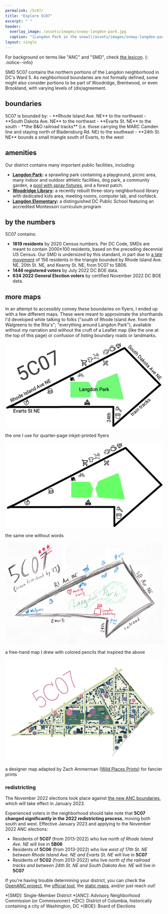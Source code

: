 ```yaml
---
permalink: /5c07/
title: "Explore 5C07"
excerpt: " "
header:
  overlay_image: /assets/images/snowy-langdon-park.jpg
  caption: "[Langdon Park in the snow](/assets/images/snowy-langdon-park.jpg)"
layout: single
---
```

For background on terms like "ANC" and "SMD", check [the lexicon](/ancs/#lexicon).
{: .notice--info}

SMD 5C07 contains the northern portions of the Langdon neighborhood in DC's Ward 5. As neighborhood boundaries are not formally defined, some might also consider portions to be part of Woodridge, Brentwood, or even Brookland, with varying levels of (dis)agreement.

## boundaries
<div id="smd-boundary-map" class="map-container"></div>
5C07 is bounded by:
- **Rhode Island Ave. NE** to the northwest
- **South Dakota Ave. NE** to the northeast
- **Evarts St. NE** to the south
- **the B&O railroad tracks** (i.e. those carrying the MARC Camden line and staying north of Bladensburg Rd. NE) to the southeast
- **24th St. NE** bounds a small triangle south of Evarts, to the west

## amenities
Our district contains many important public facilities, including:
- <i class="fa fa-tree"></i> **[Langdon Park](https://dpr.dc.gov/page/langdon-park-community-center):** a sprawling park containing a <i class="fa fa-person-running"></i>playground, picnic area, many indoor and outdoor athletic facilities, dog park, a community garden, a [pool with spray fixtures](https://dpr.dc.gov/page/langdon-park-pool), and a forest patch.
- <i class="fa fa-book"></i> **[Woodridge Library](https://www.dclibrary.org/woodridge):** a recently rebuilt three-story neighborhood library with dedicated kids area, meeting rooms, computer lab, and roofdeck.
- <i class="fa fa-school"></i> **[Langdon Elementary](https://www.langdonelementaryschool.org/):** a distinguished DC Public School featuring an accredited Montessori curriculum program

## by the numbers
5C07 contains:
- **1819 residents** by 2020 Census numbers. Per DC Code, SMDs are meant to contain 2000&plusmn;100 residents, based on the preceding decennial US Census. Our SMD is undersized by this standard, in part due to [a late movement](https://twitter.com/CM_Silverman/status/1527364130625458176?s=20&t=UgdkJ5P7A9v3iU3KPIgs7Q) of 156 residents in the triangle bounded by Rhode Island Ave. NE, 20th St. NE, and Kearny St. NE, from 5C07 to 5B06.
- **1446 registered voters** by July 2022 DC BOE data.
- **634 2022 General Election voters** by certified November 2022 DC BOE data.

## more maps


In an attempt to accessibly convey these boundaries on flyers, I ended up with a few different maps. These were meant to approximate the shorthands I'd developed while talking to folks ("south of Rhode Island Ave. from the Walgreens to the Rita's"; "everything around Langdon Park"), available without my narration and without the cruft of a Leaflet map (like the one at the top of this page) or confusion of listing boundary roads or landmarks.

[![paint map w/words](/assets/images/maps/paint-words.png)](/assets/images/maps/paint-words.png)
<p class="caption">the one I use for quarter-page inkjet-printed flyers</p>

[![paint map](/assets/images/maps/paint.png)](/assets/images/maps/paint.png)
<p class="caption">the same one without words</p>

[![pencil map](/assets/images/maps/pencil.png)](/assets/images/maps/pencil.png)
<p class="caption">a free-hand map I drew with colored pencils that inspired the above</p>

[![designer map](/assets/images/maps/designer.jpg)](/assets/images/maps/designer.jpg)
<p class="caption">a designer map adapted by Zach Ammerman (<a href="https://www.wildplacesprints.com/">Wild Places Prints</a>) for fancier prints</p>

### redistricting
The November 2022 elections took place against [the new ANC boundaries](https://planning.dc.gov/2023-anc-smd-boundaries), which will take effect in January 2023.

<div id="smd-redistricting-map" class="map-container"></div>

Experienced voters in the neighborhood should take note that **5C07 changed significantly in the 2022 redistricting process**, moving both south and west. Effective January 2023 and applying to the November 2022 ANC elections:
- Residents of **5C07** (from 2013-2022) who live *north of Rhode Island Ave. NE* will live in **5B06**
- Residents of **5C06** (from 2013-2022) who live *west of 17th St. NE between Rhode Island Ave. NE and Evarts St. NE* will live in **5C07**
- Residents of **5C02** (from 2013-2022) who live *north of the railroad tracks and between 24th St. NE and South Dakota Ave. NE* will live in **5C07**

If you're having trouble determining your district, you can check the [OpenANC project](http://openanc.org), the [official tool](https://dcgis.maps.arcgis.com/apps/instant/lookup/index.html?appid=d83784aad3f247d39df1a92422a9df25), the [static maps](https://planning.dc.gov/2023-anc-smd-boundaries), and/or just reach out!

*[SMD]: Single-Member District
*[ANC]: Advisory Neighborhood Commission (or Commissioner)
*[DC]: District of Columbia, historically containing a city of Washington, DC
*[BOE]: Board of Elections

<script>
    smd2023BoundariesLonLat = [[-76.971553217048694, 38.931294015941276], [-76.971686589696475, 38.931230674871365], [-76.972027979802405, 38.931068238164272], [-76.972068988859647, 38.931046628028859], [-76.972158939713211, 38.931008616407198], [-76.972270533749679, 38.93095262926704], [-76.972352226345734, 38.930915300168046], [-76.973505974073717, 38.930352241726233], [-76.973579222217651, 38.930317315070198], [-76.973664258808611, 38.930277787778081], [-76.97376562894533, 38.930230670085095], [-76.973893391520278, 38.93017018086033], [-76.973962498699478, 38.930135847586484], [-76.974090262721347, 38.930070448616355], [-76.974165793611832, 38.930036134662103], [-76.974281904333296, 38.929983389582098], [-76.974369870599304, 38.92994088066785], [-76.974596072171622, 38.9298321637011], [-76.974647449421553, 38.929806330011225], [-76.974706912050394, 38.929778309028954], [-76.974839276075244, 38.929713874120573], [-76.9749156030054, 38.929676713224524], [-76.974960485265981, 38.929655688440647], [-76.975008724208209, 38.929632925753104], [-76.975189359115433, 38.929551475048505], [-76.975698891328221, 38.929298574646587], [-76.976034520355611, 38.929134044063225], [-76.976113303491218, 38.929094072291299], [-76.976223910304739, 38.929040558441727], [-76.976442861327428, 38.928938565617877], [-76.976508655075094, 38.928907500180721], [-76.97662555779516, 38.928855356478046], [-76.976934490892972, 38.928705438447807], [-76.977293525378101, 38.928542485303076], [-76.977769453806786, 38.928307820139779], [-76.978028298901407, 38.92818397774375], [-76.97813419710927, 38.928131758389711], [-76.97818693276777, 38.928105752232298], [-76.978253730788069, 38.92806664157105], [-76.978320526754999, 38.928034043882185], [-76.978449956422864, 38.927964784872181], [-76.978535530890369, 38.927920785994566], [-76.978600238680571, 38.927889827274711], [-76.978708787073614, 38.927842562455481], [-76.978788109547239, 38.927801823262826], [-76.978871606278432, 38.92776271527562], [-76.978930050092458, 38.927736637746399], [-76.978984319513259, 38.927708937940629], [-76.979099119034871, 38.927658421879514], [-76.979267482354629, 38.92758625922945], [-76.979394958139309, 38.92752784483217], [-76.979683188729439, 38.927382870422839], [-76.980060965656662, 38.927207813826833], [-76.980112742163982, 38.927183815486906], [-76.980589413269811, 38.926949598333898], [-76.980637914114325, 38.92692579739915], [-76.980740718909459, 38.926869548441829], [-76.980901778053479, 38.92679948116124], [-76.98114172009636, 38.926682772341138], [-76.981792730665234, 38.926364900002525], [-76.981889106802086, 38.92632190026216], [-76.982009428490471, 38.926261797335911], [-76.982150682769856, 38.926195977202269], [-76.982457908400221, 38.926048476485747], [-76.982891646698164, 38.925837475895477], [-76.982950941468687, 38.925808847117146], [-76.983003212403119, 38.925782649533225], [-76.983098388439316, 38.92573635157224], [-76.983181453644349, 38.925697438612119], [-76.983333050417087, 38.925630825798557], [-76.983497416830943, 38.925548495075745], [-76.98367159727519, 38.925464363828297], [-76.983778974777906, 38.925413022355919], [-76.983855326893519, 38.925376513203808], [-76.983980096221984, 38.925318949198655], [-76.984062330841908, 38.925276873575797], [-76.984212622709265, 38.925210448613008], [-76.984677688898216, 38.924975735693529], [-76.9852882740539, 38.924698402943214], [-76.985339827251764, 38.924677402019192], [-76.985411528213888, 38.924651151738338], [-76.985487727738644, 38.924619659129846], [-76.985597534768331, 38.924574162680059], [-76.985467426995868, 38.92458325398681], [-76.985414978916808, 38.924582139430527], [-76.985373868324771, 38.924574378129869], [-76.985338421628057, 38.924558870370184], [-76.985298732024447, 38.924538929972684], [-76.98525478638922, 38.924522313094862], [-76.985192110223352, 38.924516909187403], [-76.98490103850483, 38.924517052114844], [-76.984513327316293, 38.924517091469284], [-76.984087444361066, 38.924518565678056], [-76.983857262921219, 38.924516552283009], [-76.983722106291964, 38.924515362456177], [-76.983686817949618, 38.924515087286629], [-76.983575186554802, 38.924515522068582], [-76.983419386950473, 38.924516130652954], [-76.983126239187385, 38.924517349863834], [-76.982777206929924, 38.924517082753297], [-76.982686633370477, 38.92451701532174], [-76.982151310056821, 38.924519006711158], [-76.981618524554449, 38.924518023301978], [-76.981314421888897, 38.924516614823439], [-76.981053795418788, 38.924515410792388], [-76.980858786503561, 38.9245158294341], [-76.980764222757529, 38.924515994075357], [-76.980671273488795, 38.924516248990301], [-76.980621569862194, 38.924516330843105], [-76.980215983340472, 38.924518118606294], [-76.980128915432843, 38.924518500201742], [-76.979449555813019, 38.924518923223388], [-76.979124234038707, 38.924517424237848], [-76.979000263521272, 38.924516771446775], [-76.978862915702635, 38.92451611610565], [-76.978826935395716, 38.924516019509852], [-76.978257131158003, 38.924516905811167], [-76.977448034504476, 38.924518103738826], [-76.976569861791717, 38.924514417744504], [-76.976344178418586, 38.924511489620947], [-76.976320883370988, 38.924511755153247], [-76.976120223047602, 38.924514056489954], [-76.975992792188464, 38.924515561798351], [-76.975979991462694, 38.924515649251425], [-76.975636564196449, 38.924514407084231], [-76.975287139221351, 38.924516045302269], [-76.97489942806682, 38.924515962678363], [-76.97467586605066, 38.924514788411038], [-76.974631536515972, 38.924514553589361], [-76.974449790031557, 38.924513613166503], [-76.974272195713581, 38.924511051877403], [-76.97417913169383, 38.924509680105885], [-76.974140037877561, 38.924509130963123], [-76.974082260363531, 38.92451299174251], [-76.974049738892532, 38.92451514652295], [-76.973736640507312, 38.924515887333143], [-76.97337902818704, 38.924516076674578], [-76.972995122749182, 38.924515718350094], [-76.972662304498371, 38.92451609139102], [-76.972332599402478, 38.924517815469137], [-76.972265251633289, 38.924517709423299], [-76.972169304111858, 38.9245175965318], [-76.972168987853337, 38.92444147614917], [-76.972168155844429, 38.924209421611003], [-76.972167580779583, 38.923909984880751], [-76.972167034935339, 38.923535688985623], [-76.972166925873395, 38.923519654146496], [-76.972166608883541, 38.923445425497185], [-76.972166288905896, 38.923378853920021], [-76.972166290593492, 38.923374529925745], [-76.972166613062811, 38.92284375962938], [-76.972168469976921, 38.922813492105803], [-76.972174249493762, 38.922515651284158], [-76.967063966268398, 38.926979915567493], [-76.967183919367557, 38.927093763079057], [-76.967234175896294, 38.927149268406311], [-76.96724789263736, 38.927164586388244], [-76.967286161482988, 38.927206756024852], [-76.967342757842999, 38.927269379648067], [-76.967361431259448, 38.92728992382434], [-76.967619659055671, 38.92751592420651], [-76.967815512914527, 38.927705963671762], [-76.967818049045732, 38.92770830653204], [-76.967900127461093, 38.92778435928215], [-76.96797102346072, 38.927851220428494], [-76.968084687837788, 38.927958540550335], [-76.96849911403514, 38.928354568395051], [-76.968712611297278, 38.928559294630823], [-76.96877820546635, 38.928622190200059], [-76.96883815106456, 38.928679589154655], [-76.968915388755576, 38.928753658057651], [-76.969278293204724, 38.929100664143263], [-76.969326365361809, 38.929147249745427], [-76.969395073031507, 38.929213568937001], [-76.969438303558633, 38.929255378818659], [-76.96948729836636, 38.929302415010127], [-76.96988444690956, 38.929683659695435], [-76.969980823790252, 38.929776199848241], [-76.970031779131503, 38.929825128055555], [-76.970061637693135, 38.92985360197148], [-76.970102044797173, 38.92989209582057], [-76.97012227719064, 38.929911360763789], [-76.970170927210575, 38.929957675909577], [-76.970411641916385, 38.930186998608889], [-76.970807992566662, 38.930569320885134], [-76.971076260946944, 38.93083495255474], [-76.971388454073804, 38.931147527646068], [-76.971412549930349, 38.931168973317618], [-76.971509855873236, 38.9312554768429], [-76.971553217048694, 38.931294015941276]]
    smd2013BoundariesLonLat = [[ -76.974180845461177, 38.933122528555579 ], [ -76.974230209120435, 38.933122359282848 ], [ -76.9742868388836, 38.933122281670997 ], [ -76.974628474200983, 38.93312226624176 ], [ -76.974710281687322, 38.933122238928554 ], [ -76.975316796592594, 38.933122053288336 ], [ -76.975678385076179, 38.933121669661489 ], [ -76.97609518468343, 38.933121224153744 ], [ -76.976124606769218, 38.933121230167117 ], [ -76.976226436451398, 38.933121341005211 ], [ -76.976227282842927, 38.933038825096936 ], [ -76.976227517688116, 38.933026303599618 ], [ -76.976223622370497, 38.932256272770182 ], [ -76.976223637809269, 38.932209970074453 ], [ -76.976223535601875, 38.932136011850979 ], [ -76.976223458203563, 38.932056828813209 ], [ -76.976223460906851, 38.932048721337026 ], [ -76.976226200913416, 38.931440841270678 ], [ -76.976227071699086, 38.931215903979435 ], [ -76.976227325337888, 38.931146990467518 ], [ -76.97622757798527, 38.931081049696495 ], [ -76.976227480462768, 38.93106222231058 ], [ -76.976226704233881, 38.930657595914838 ], [ -76.976226585996585, 38.930597123106438 ], [ -76.976225450129405, 38.930233457390422 ], [ -76.976225243044084, 38.930162742109871 ], [ -76.976314843535434, 38.930162580134443 ], [ -76.97633767901668, 38.930162584759564 ], [ -76.977034737560331, 38.93016362462614 ], [ -76.97788299480635, 38.930164328710582 ], [ -76.978530011363475, 38.930165440262464 ], [ -76.979241372444548, 38.930161424940579 ], [ -76.979281738717361, 38.93015963044045 ], [ -76.979388305673012, 38.930154874876472 ], [ -76.979381973767161, 38.930075960958121 ], [ -76.979381180981562, 38.930065601260907 ], [ -76.979348640911923, 38.929685715037323 ], [ -76.979339008970683, 38.929572821175221 ], [ -76.979325549554403, 38.929415191356441 ], [ -76.979294059440122, 38.929035755672423 ], [ -76.979287623392622, 38.92895873345951 ], [ -76.979281061099456, 38.928879639310757 ], [ -76.979280601276756, 38.928874504490963 ], [ -76.979272453461817, 38.928774781022788 ], [ -76.979268316250128, 38.928724513902488 ], [ -76.979258433144309, 38.928603710669769 ], [ -76.979249343004199, 38.928492636552711 ], [ -76.979232107393869, 38.928274271969258 ], [ -76.979231418261264, 38.9282645428679 ], [ -76.979224882204093, 38.928174999066158 ], [ -76.979186722689988, 38.927850801063954 ], [ -76.979159611978005, 38.927762766982873 ], [ -76.979099119034871, 38.927658421879514 ], [ -76.979267470821952, 38.927586259227418 ], [ -76.979394958139309, 38.92752784483217 ], [ -76.979683177196875, 38.927382870420836 ], [ -76.980060954124042, 38.927207813824879 ], [ -76.980112730631348, 38.927183815484938 ], [ -76.98058940173722, 38.926949598332001 ], [ -76.980637902581762, 38.92692579739726 ], [ -76.980740718909459, 38.926869548441829 ], [ -76.980746293827281, 38.926809418849658 ], [ -76.980755210932244, 38.926714832996744 ], [ -76.980755684800428, 38.926668260078735 ], [ -76.980754191910364, 38.926602048706307 ], [ -76.980753964347997, 38.926590608106729 ], [ -76.980760831460003, 38.926271804902576 ], [ -76.980765070873588, 38.926074793700472 ], [ -76.980766203574319, 38.925680589898995 ], [ -76.980766206951358, 38.925668068337295 ], [ -76.98076612456434, 38.925588705040035 ], [ -76.98076591658544, 38.925504657395322 ], [ -76.980764420705839, 38.924594456575555 ], [ -76.980764211225335, 38.924515994073438 ], [ -76.980671261956715, 38.924516248988404 ], [ -76.980621569862194, 38.924516330843105 ], [ -76.980215983340472, 38.924518118606294 ], [ -76.980128915432843, 38.924518500201742 ], [ -76.97944954428084, 38.92451892322137 ], [ -76.979124234038707, 38.924517424237848 ], [ -76.979000251989191, 38.924516771444708 ], [ -76.978862915702635, 38.92451611610565 ], [ -76.978826935395716, 38.924516019509852 ], [ -76.978257119625809, 38.924516905809021 ], [ -76.977448022972382, 38.924518103736617 ], [ -76.976569861791717, 38.924514417744504 ], [ -76.976344166886506, 38.924511489618602 ], [ -76.976320871838794, 38.924511755150917 ], [ -76.976120211515422, 38.924514056487581 ], [ -76.975992792188464, 38.924515561798351 ], [ -76.975979979930514, 38.924515649249052 ], [ -76.975636552664284, 38.924514407081837 ], [ -76.975287127689171, 38.924516045299825 ], [ -76.974899416534711, 38.924515962675883 ], [ -76.974675854518566, 38.924514788408523 ], [ -76.974631536515972, 38.924514553589361 ], [ -76.974449778499363, 38.92451361316396 ], [ -76.974272184181373, 38.924511051874873 ], [ -76.974179120161679, 38.924509680103327 ], [ -76.974140026345353, 38.92450913096058 ], [ -76.974082248831436, 38.924512991739945 ], [ -76.974049727360438, 38.924515146520392 ], [ -76.973736628975146, 38.924515887330536 ], [ -76.973379016654874, 38.924516076671942 ], [ -76.972995111217017, 38.924515718347436 ], [ -76.972662292966206, 38.924516091388305 ], [ -76.972332587870312, 38.92451781546643 ], [ -76.972265240101109, 38.924517709420563 ], [ -76.972169292579679, 38.924517596529029 ], [ -76.972077611992319, 38.924517394495041 ], [ -76.971976590357443, 38.924517190149743 ], [ -76.971815486108156, 38.924517151409745 ], [ -76.971717231549178, 38.924518569005116 ], [ -76.971619092092837, 38.92452052704509 ], [ -76.97136895978835, 38.924519925537254 ], [ -76.971169430410029, 38.924519804420562 ], [ -76.971118942627243, 38.924519773938542 ], [ -76.970930278019239, 38.924516033753051 ], [ -76.970675070623741, 38.924517771660923 ], [ -76.970339715538771, 38.924517506868369 ], [ -76.970312268927387, 38.924517680066053 ], [ -76.970301774288359, 38.924518578231826 ], [ -76.970285052020671, 38.924520105395835 ], [ -76.970258295496791, 38.924524692833288 ], [ -76.970232230034256, 38.924531352354336 ], [ -76.97020812367947, 38.924541255364304 ], [ -76.970187129495855, 38.924554762491333 ], [ -76.970176804065048, 38.924564669009314 ], [ -76.970169939675742, 38.9245712433313 ], [ -76.970157361735303, 38.924590067509683 ], [ -76.970149741981629, 38.924610424367572 ], [ -76.970147553501533, 38.924631683444325 ], [ -76.970145684376376, 38.924661410423475 ], [ -76.970144174821613, 38.924686182918215 ], [ -76.970143569964563, 38.92475365508087 ], [ -76.97014274218283, 38.925078134545835 ], [ -76.970144183413339, 38.925216583773853 ], [ -76.97014584559588, 38.925378202451085 ], [ -76.970145217352851, 38.925501526175516 ], [ -76.970145096410462, 38.925514948539515 ], [ -76.970144835782378, 38.925586564606263 ], [ -76.97007241281915, 38.925586365917269 ], [ -76.970021901436652, 38.925585812472988 ], [ -76.96991269079524, 38.925584523245014 ], [ -76.969541061474175, 38.925584345909684 ], [ -76.969511019756766, 38.925584329068258 ], [ -76.969477114743299, 38.925584230135343 ], [ -76.969443209228046, 38.92558530227388 ], [ -76.969409303248156, 38.925587455400752 ], [ -76.969375627448585, 38.925590689576261 ], [ -76.969333992128739, 38.925599056395505 ], [ -76.969296748551315, 38.925612225787539 ], [ -76.969294776223393, 38.925612918909906 ], [ -76.969259248437353, 38.9256319171228 ], [ -76.969228446948804, 38.925655420728589 ], [ -76.969080316331215, 38.925783029505567 ], [ -76.969033361933896, 38.925823734672704 ], [ -76.96895421999686, 38.925892357061294 ], [ -76.968868386524946, 38.925966923103104 ], [ -76.96885869565682, 38.925975298257086 ], [ -76.968790742773109, 38.926037167275432 ], [ -76.968721752170211, 38.926098315310512 ], [ -76.968651839171912, 38.92615874239133 ], [ -76.968581003738308, 38.926218538599507 ], [ -76.968375993344495, 38.926396757909842 ], [ -76.968172250097766, 38.926575878031564 ], [ -76.968116872271807, 38.92662477809894 ], [ -76.968058612211578, 38.926671515355935 ], [ -76.96799770056694, 38.926716089861472 ], [ -76.967934022094298, 38.926758321413494 ], [ -76.967738483764876, 38.926895554346906 ], [ -76.967542944723732, 38.927032696866462 ], [ -76.967411665892797, 38.927116347593298 ], [ -76.967406590076124, 38.927119589171738 ], [ -76.967286149950439, 38.927206756021633 ], [ -76.967342746310365, 38.927269379644848 ], [ -76.967361419726899, 38.927289923821107 ], [ -76.967619647522994, 38.927515924203298 ], [ -76.967815501381921, 38.927705963668586 ], [ -76.967818037513126, 38.927708306528892 ], [ -76.967900127461093, 38.92778435928215 ], [ -76.967971011928014, 38.927851220425339 ], [ -76.968084676305025, 38.927958540547174 ], [ -76.968499102502321, 38.928354568391924 ], [ -76.968712599764444, 38.928559294627746 ], [ -76.968778193933488, 38.928622190196975 ], [ -76.968838139531726, 38.928679589151606 ], [ -76.968915377222714, 38.928753658054589 ], [ -76.969278281671805, 38.929100664140236 ], [ -76.96932635382889, 38.929147249742414 ], [ -76.969395061498545, 38.929213568933982 ], [ -76.969438292025686, 38.929255378815647 ], [ -76.969487286833399, 38.929302415007115 ], [ -76.969884435376628, 38.929683659692465 ], [ -76.969980812257305, 38.929776199845286 ], [ -76.970031767598527, 38.929825128052592 ], [ -76.970061626160117, 38.929853601968524 ], [ -76.970102044797173, 38.92989209582057 ], [ -76.970122265657579, 38.929911360760848 ], [ -76.970170915677542, 38.929957675906621 ], [ -76.970411630383282, 38.930186998605983 ], [ -76.970807981033587, 38.93056932088227 ], [ -76.971076249413741, 38.930834952551898 ], [ -76.971388442540629, 38.931147527643233 ], [ -76.971412538397118, 38.93116897331479 ], [ -76.971509844339963, 38.931255476840086 ], [ -76.971553205519015, 38.931294006930123 ], [ -76.971601904750273, 38.931337294687943 ], [ -76.971678285664325, 38.931405145785391 ], [ -76.971688200737603, 38.931414066413033 ], [ -76.971882681924697, 38.931600783527657 ], [ -76.972063698257159, 38.931774579180747 ], [ -76.972150742264418, 38.931858197050495 ], [ -76.972239285251405, 38.93194325653932 ], [ -76.97231272539733, 38.932013718924807 ], [ -76.972358380608938, 38.932057420022389 ], [ -76.972437470331286, 38.932133108482098 ], [ -76.972531202298327, 38.932222673122382 ], [ -76.972594382123432, 38.932283133694341 ], [ -76.972918008052901, 38.932591293221215 ], [ -76.973346319366726, 38.933011088663008 ], [ -76.973370761943315, 38.933033885247951 ], [ -76.973408809274559, 38.933069656883895 ], [ -76.973457590684689, 38.933115349089739 ], [ -76.974180845461177, 38.933122528555579 ]]

    smd2023BoundariesLatLon = []
    for (var i = 0; i < smd2023BoundariesLonLat.length; i++) {
        smd2023BoundariesLatLon.push([smd2023BoundariesLonLat[i][1], smd2023BoundariesLonLat[i][0]]);
    }
    smd2013BoundariesLatLon = []
    for (var i = 0; i < smd2013BoundariesLonLat.length; i++) {
        smd2013BoundariesLatLon.push([smd2013BoundariesLonLat[i][1], smd2013BoundariesLonLat[i][0]]);
    }



    var smdBoundaryMap = L.map('smd-boundary-map', {
        zoomSnap: 0.25
    }).setView([38.92660823705854, -76.97623147988743], 15);
    L.tileLayer('https://{s}.tile.openstreetmap.org/{z}/{x}/{y}.png', {
        maxZoom: 19,
        attribution: '© OpenStreetMap'
    }).addTo(smdBoundaryMap);

    var polygon = L.polygon(smd2023BoundariesLatLon, {color: 'darkblue'}).addTo(smdBoundaryMap);

    var smdRedistrictingMap = L.map('smd-redistricting-map', {
        zoomSnap: 0.25
    }).setView([38.92774335378228, -76.97625293757207], 15);
    L.tileLayer('https://{s}.tile.openstreetmap.org/{z}/{x}/{y}.png', {
        maxZoom: 19,
        attribution: '© OpenStreetMap'
    }).addTo(smdRedistrictingMap);

    var polygon = L.polygon(smd2013BoundariesLatLon, {color: '#7292B2'}).addTo(smdRedistrictingMap);
    var polygon = L.polygon(smd2023BoundariesLatLon, {color: 'darkblue'}).addTo(smdRedistrictingMap);

    /*var smdAmenitiesMap = L.map('smd-amenities-map').setView([38.92660823705854, -76.97623147988743], 15);
    L.tileLayer('https://{s}.tile.openstreetmap.org/{z}/{x}/{y}.png', {
        maxZoom: 19,
        attribution: '© OpenStreetMap'
    }).addTo(smdAmenitiesMap);

    var polygon = L.polygon(smd2023BoundariesLatLon, {color: 'darkblue'}).addTo(smdAmenitiesMap);

    const bookIcon = L.divIcon({
        html: '<i class="fa fa-book fa-2x"></i>',
        iconSize: [20, 20],
        className: 'myDivIcon'
    });
    const treeIcon = L.divIcon({
        html: '<i class="fa fa-tree fa-2x"></i>',
        iconSize: [20, 20],
        className: 'myDivIcon'
    });
    const schoolIcon = L.divIcon({
        html: '<i class="fa fa-school fa-2x"></i>',
        iconSize: [20, 20],
        className: 'myDivIcon'
    });

    L.marker([38.92742383917112, -76.97860517680998],{ icon:  bookIcon}).addTo(smdAmenitiesMap)
        .bindPopup('Woodridge Library')
    L.marker([38.92655170526965, -76.97615724974679],{ icon:  treeIcon}).addTo(smdAmenitiesMap)
        .bindPopup('Langdon Park')
    L.marker([38.92484088262619, -76.97698670649035],{ icon:  schoolIcon}).addTo(smdAmenitiesMap)
        .bindPopup('Langdon Elementary')*/

</script>